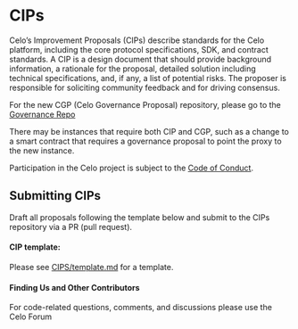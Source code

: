 # CIPs

Celo’s Improvement Proposals (CIPs) describe standards for the Celo platform, including the core protocol specifications, SDK, and contract standards. A CIP is a design document that should provide background information, a rationale for the proposal, detailed solution including technical specifications, and, if any, a list of potential risks. The proposer is responsible for soliciting community feedback and for driving consensus.

For the new CGP (Celo Governance Proposal) repository, please go to the [Governance Repo](https://github.com/celo-org/governance)

There may be instances that require both CIP and CGP, such as a change to a smart contract that requires a governance proposal to point the proxy to the new instance.

Participation in the Celo project is subject to the [Code of Conduct](https://celo.org/code-of-conduct).

## Submitting CIPs
Draft all proposals following the template below and submit to the CIPs repository via a PR (pull request).

#### CIP template: ####

Please see [CIPS/template.md](CIPs/cip-template.md) for a template.

#### Finding Us and Other Contributors ####
For code-related questions, comments, and discussions please use the Celo Forum
